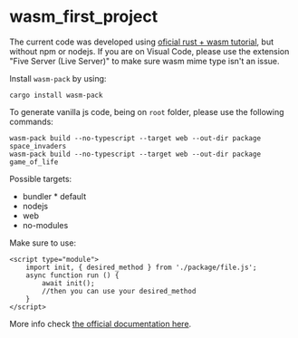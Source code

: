 # wasm_first_project

The current code was developed using [oficial rust + wasm tutorial](https://rustwasm.github.io/book), but without npm or nodejs.
If you are on Visual Code, please use the extension "Five Server (Live Server)" to make sure wasm mime type isn't an issue.

Install `wasm-pack` by using:
```
cargo install wasm-pack
```


To generate vanilla js code, being on `root` folder, please use the following commands:
```
wasm-pack build --no-typescript --target web --out-dir package space_invaders
wasm-pack build --no-typescript --target web --out-dir package game_of_life
```

Possible targets:
- bundler * default
- nodejs
- web
- no-modules

Make sure to use:
```
<script type="module">
    import init, { desired_method } from './package/file.js';
    async function run () {
        await init();
        //then you can use your desired_method
    }
</script>
```

More info check [the official documentation here](https://rustwasm.github.io/wasm-bindgen/examples/without-a-bundler.html).